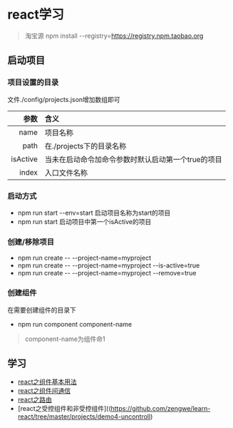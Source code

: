 # react学习
> 淘宝源 npm install --registry=https://registry.npm.taobao.org
## 启动项目
### 项目设置的目录
文件./config/projects.json增加数组即可

|参数|含义|
-:|:-
|name|项目名称|
|path|在./projects下的目录名称|
|isActive|当未在启动命令加命令参数时默认启动第一个true的项目|
|index|入口文件名称|

### 启动方式
- npm run start --env=start 启动项目名称为start的项目
- npm run start 启动项目中第一个isActive的项目
### 创建/移除项目

- npm run create -- --project-name=myproject
- npm run create -- --project-name=myproject --is-active=true
- npm run create -- --project-name=myproject --remove=true

### 创建组件
在需要创建组件的目录下
- npm run component component-name
> component-name为组件命1

## 学习
- [react之组件基本用法](https://github.com/zengwe/learn-react/tree/master/projects/demo1-component)
- [react之组件间通信](https://github.com/zengwe/learn-react/tree/master/projects/demo2-component-communicate)
- [react之路由](https://github.com/zengwe/learn-react/tree/master/projects/demo3-base-route)
- [react之受控组件和非受控组件]((https://github.com/zengwe/learn-react/tree/master/projects/demo4-uncontroll)
